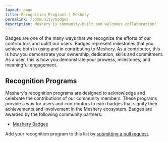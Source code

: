```yaml
---
layout: page
title: Recognition Programs | Meshery
permalink: /community/badges
description: Meshery is community-built and welcomes collaboration!
---
```

Badges are one of the many ways that we recognize the efforts of our contributors and uplift our users. Badges represent milestones that you achieve both in using and in contributing to Meshery. As a contributor, this is how you demonstrate your ownership, dedication, skills and commitment. As a user, this is how you demonstrate your prowess, milestones, and meaningful engagement.

## Recognition Programs

Meshery's recognition programs are designed to acknowledge and celebrate the contributions of our community members. These programs provide a way for users and contributors to earn badges that signify their achievements and involvement in the Meshery ecosystem.
Badges are awarded by the following community partners:

- [Meshery Badges](https://meshery.io/community/badges)

Add your recognition program to this list by [submitting a pull request](https://github.com/meshery/meshery.io/pulls).